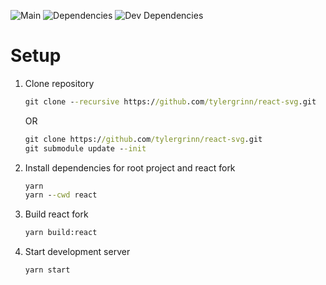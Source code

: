 ![Main](https://github.com/tylergrinn/react-svg/workflows/Main/badge.svg)
![Dependencies](https://img.shields.io/david/tylergrinn/react-svg?style=flat-square)
![Dev Dependencies](https://img.shields.io/david/dev/tylergrinn/react-svg?style=flat-square)

# Setup

1. Clone repository

   ```cmd
   git clone --recursive https://github.com/tylergrinn/react-svg.git
   ```

   OR

   ```cmd
   git clone https://github.com/tylergrinn/react-svg.git
   git submodule update --init
   ```

1. Install dependencies for root project and react fork

   ```cmd
   yarn
   yarn --cwd react
   ```

1. Build react fork

   ```cmd
   yarn build:react
   ```

1. Start development server

   ```cmd
   yarn start
   ```
